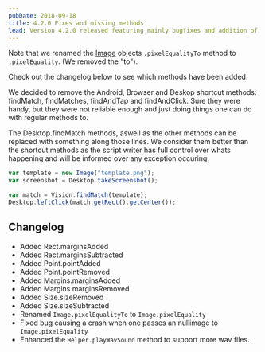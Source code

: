 ```yaml
---
pubDate: 2018-09-18
title: 4.2.0 Fixes and missing methods
lead: Version 4.2.0 released featuring mainly bugfixes and addition of small methods.
---
```


Note that we renamed the [Image](/docs/apiref/Image) objects `.pixelEqualityTo` method to `.pixelEquality`. (We removed the "to").

Check out the changelog below to see which methods have been added.

We decided to remove the Android, Browser and Deskop shortcut methods: findMatch, findMatches, findAndTap and findAndClick.
Sure they were handy, but they were not reliable enough and just doing things one can do with regular methods to.

The Desktop.findMatch methods, aswell as the other methods can be replaced with something along those lines.
We consider them better than the shortcut methods as the script writer has full control over whats happening and will be informed over any exception occuring.

```javascript
var template = new Image("template.png");
var screenshot = Desktop.takeScreenshot();

var match = Vision.findMatch(template);
Desktop.leftClick(match.getRect().getCenter());
```

## Changelog

- Added Rect.marginsAdded
- Added Rect.marginsSubtracted
- Added Point.pointAdded
- Added Point.pointRemoved
- Added Margins.marginsAdded
- Added Margins.marginsRemoved
- Added Size.sizeRemoved
- Added Size.sizeSubtracted
- Renamed `Image.pixelEqualityTo` to `Image.pixelEquality`
- Fixed bug causing a crash when one passes an nullimage to `Image.pixelEquality`
- Enhanced the `Helper.playWavSound` method to support more wav files.
